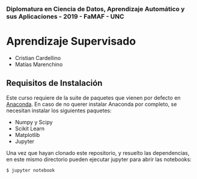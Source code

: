 ### Diplomatura en Ciencia de Datos, Aprendizaje Automático y sus Aplicaciones - 2019 - FaMAF - UNC
# Aprendizaje Supervisado

- Cristian Cardellino
- Matías Marenchino


## Requisitos de Instalación

Este curso requiere de la suite de paquetes que vienen por defecto en
[Anaconda](https://www.anaconda.com/download/).  En caso de no querer instalar
Anaconda por completo, se necesitan instalar los siguientes paquetes:

- Numpy y Scipy
- Scikit Learn
- Matplotlib
- Jupyter 

Una vez que hayan clonado este repositorio, y resuelto las dependencias,
en este mismo directorio pueden ejecutar jupyter para abrir las notebooks:

```
$ jupyter notebook
```
